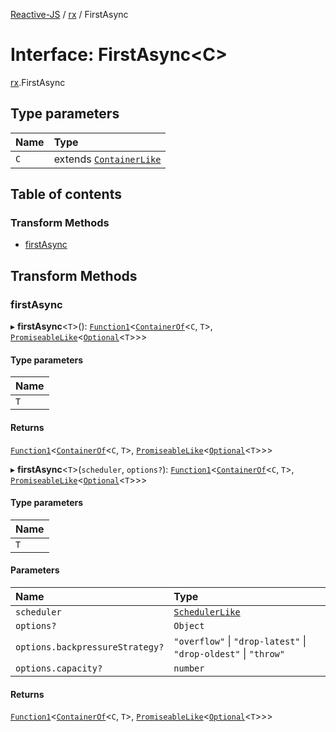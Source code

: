 [Reactive-JS](../README.md) / [rx](../modules/rx.md) / FirstAsync

# Interface: FirstAsync<C\>

[rx](../modules/rx.md).FirstAsync

## Type parameters

| Name | Type |
| :------ | :------ |
| `C` | extends [`ContainerLike`](containers.ContainerLike.md) |

## Table of contents

### Transform Methods

- [firstAsync](rx.FirstAsync.md#firstasync)

## Transform Methods

### firstAsync

▸ **firstAsync**<`T`\>(): [`Function1`](../modules/functions.md#function1)<[`ContainerOf`](../modules/containers.md#containerof)<`C`, `T`\>, [`PromiseableLike`](containers.PromiseableLike.md)<[`Optional`](../modules/functions.md#optional)<`T`\>\>\>

#### Type parameters

| Name |
| :------ |
| `T` |

#### Returns

[`Function1`](../modules/functions.md#function1)<[`ContainerOf`](../modules/containers.md#containerof)<`C`, `T`\>, [`PromiseableLike`](containers.PromiseableLike.md)<[`Optional`](../modules/functions.md#optional)<`T`\>\>\>

▸ **firstAsync**<`T`\>(`scheduler`, `options?`): [`Function1`](../modules/functions.md#function1)<[`ContainerOf`](../modules/containers.md#containerof)<`C`, `T`\>, [`PromiseableLike`](containers.PromiseableLike.md)<[`Optional`](../modules/functions.md#optional)<`T`\>\>\>

#### Type parameters

| Name |
| :------ |
| `T` |

#### Parameters

| Name | Type |
| :------ | :------ |
| `scheduler` | [`SchedulerLike`](util.SchedulerLike.md) |
| `options?` | `Object` |
| `options.backpressureStrategy?` | ``"overflow"`` \| ``"drop-latest"`` \| ``"drop-oldest"`` \| ``"throw"`` |
| `options.capacity?` | `number` |

#### Returns

[`Function1`](../modules/functions.md#function1)<[`ContainerOf`](../modules/containers.md#containerof)<`C`, `T`\>, [`PromiseableLike`](containers.PromiseableLike.md)<[`Optional`](../modules/functions.md#optional)<`T`\>\>\>
